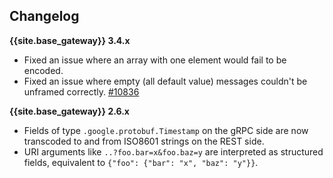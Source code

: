 ## Changelog

**{{site.base_gateway}} 3.4.x**
* Fixed an issue where an array with one element would fail to be encoded.
* Fixed an issue where empty (all default value) messages couldn't be unframed correctly.
[#10836](https://github.com/Kong/kong/pull/10836)

**{{site.base_gateway}} 2.6.x**
* Fields of type `.google.protobuf.Timestamp` on the gRPC side are now transcoded to and from ISO8601 strings on the REST side.
* URI arguments like `..?foo.bar=x&foo.baz=y` are interpreted as structured fields, equivalent to `{"foo": {"bar": "x", "baz": "y"}}`.
